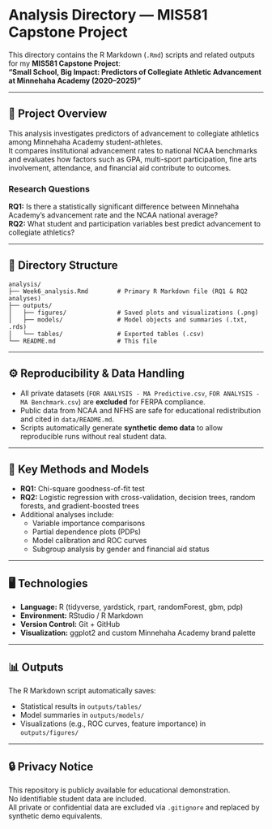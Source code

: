 # Analysis Directory — MIS581 Capstone Project

This directory contains the R Markdown (`.Rmd`) scripts and related outputs for my **MIS581 Capstone Project**:  
**“Small School, Big Impact: Predictors of Collegiate Athletic Advancement at Minnehaha Academy (2020–2025)”**

---

## 🧠 Project Overview
This analysis investigates predictors of advancement to collegiate athletics among Minnehaha Academy student-athletes.  
It compares institutional advancement rates to national NCAA benchmarks and evaluates how factors such as GPA, multi-sport participation, fine arts involvement, attendance, and financial aid contribute to outcomes.

### Research Questions
**RQ1:** Is there a statistically significant difference between Minnehaha Academy’s advancement rate and the NCAA national average?  
**RQ2:** What student and participation variables best predict advancement to collegiate athletics?

---

## 📂 Directory Structure

```text
analysis/
├── Week6_analysis.Rmd        # Primary R Markdown file (RQ1 & RQ2 analyses)
├── outputs/
│   ├── figures/              # Saved plots and visualizations (.png)
│   ├── models/               # Model objects and summaries (.txt, .rds)
│   └── tables/               # Exported tables (.csv)
└── README.md                 # This file
```

---

## ⚙️ Reproducibility & Data Handling
- All private datasets (`FOR ANALYSIS - MA Predictive.csv`, `FOR ANALYSIS - MA Benchmark.csv`) are **excluded** for FERPA compliance.
- Public data from NCAA and NFHS are safe for educational redistribution and cited in `data/README.md`.
- Scripts automatically generate **synthetic demo data** to allow reproducible runs without real student data.

---

## 🧩 Key Methods and Models
- **RQ1:** Chi-square goodness-of-fit test  
- **RQ2:** Logistic regression with cross-validation, decision trees, random forests, and gradient-boosted trees  
- Additional analyses include:
  - Variable importance comparisons  
  - Partial dependence plots (PDPs)  
  - Model calibration and ROC curves  
  - Subgroup analysis by gender and financial aid status

---

## 🖥️ Technologies
- **Language:** R (tidyverse, yardstick, rpart, randomForest, gbm, pdp)
- **Environment:** RStudio / R Markdown  
- **Version Control:** Git + GitHub  
- **Visualization:** ggplot2 and custom Minnehaha Academy brand palette

---

## 📊 Outputs
The R Markdown script automatically saves:
- Statistical results in `outputs/tables/`
- Model summaries in `outputs/models/`
- Visualizations (e.g., ROC curves, feature importance) in `outputs/figures/`

---

## 🔒 Privacy Notice
This repository is publicly available for educational demonstration.  
No identifiable student data are included.  
All private or confidential data are excluded via `.gitignore` and replaced by synthetic demo equivalents.
